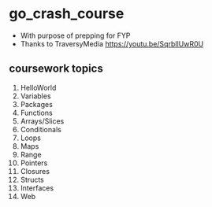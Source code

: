 # go_crash_course
- With purpose of prepping for FYP 
- Thanks to TraversyMedia https://youtu.be/SqrbIlUwR0U

## coursework topics
1. HelloWorld
2. Variables
3. Packages
4. Functions
5. Arrays/Slices
6. Conditionals
7. Loops
8. Maps
9. Range
10. Pointers
11. Closures
12. Structs
13. Interfaces
14. Web

